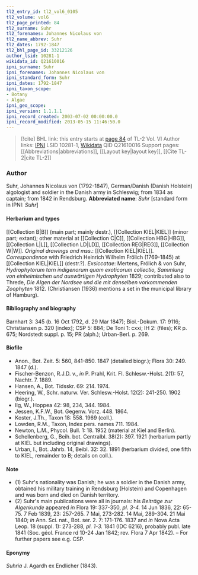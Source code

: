 ```yaml
---
tl2_entry_id: tl2_vol6_0105
tl2_volume: vol6
tl2_page_printed: 84
tl2_surname: Suhr
tl2_forenames: Johannes Nicolaus von
tl2_name_abbrev: Suhr
tl2_dates: 1792-1847
tl2_bhl_page_id: 33212126
author_lsid: 10281-1
wikidata_id: Q21610016
ipni_surname: Suhr
ipni_forenames: Johannes Nicolaus von
ipni_standard_form: Suhr
ipni_dates: 1792-1847
ipni_taxon_scope: 
- Botany
- Algae
ipni_geo_scope: 
ipni_version: 1.1.1.1
ipni_record_created: 2003-07-02 00:00:00.0
ipni_record_modified: 2013-05-15 11:46:50.0
---
```


> [!cite] BHL link: this entry starts at [page 84](https://www.biodiversitylibrary.org/page/33212126) of TL-2 Vol. VI
> Author links: [IPNI](https://www.ipni.org/a/10281-1) LSID 10281-1, [Wikidata](https://www.wikidata.org/wiki/Q21610016) QID Q21610016
> Support pages: [[Abbreviations|abbreviations]], [[Layout key|layout key]], [[Cite TL-2|cite TL-2]]

### Author

Suhr, Johannes Nicolaus von (1792-1847), German/Danish (Danish Holstein) algologist and soldier in the Danish army in Schleswig; from 1834 as captain; from 1842 in Rendsburg. 
**Abbreviated name**: *Suhr* \[standard form in IPNI: *Suhr*\]

#### Herbarium and types

[[Collection B|B]] (main part; mainly destr.), [[Collection KIEL|KIEL]] (minor part; extant); other material at [[Collection C|C]], [[Collection HBG|HBG]], [[Collection L|L]], [[Collection LD|LD]], [[Collection REG|REG]], [[Collection W|W]]. *Original drawings and mss*.: [[Collection KIEL|KIEL]]. *Correspondence* with Friedrich Heinrich Wilhelm Frölich (1769-1845) at [[Collection KIEL|KIEL]] (destr.?).
*Exsiccatae*: Mertens, Frölich & von Suhr, *Hydrophytorum tarn indigenorum quam exoticorum collectio, Sammlung von einheimischen und auswärtigen Hydrophyten* 1829; contributed also to Threde, *Die Algen der Nordsee und die mit denselben vorkommenden Zoophyten* 1812. (Christiansen (1936) mentions a set in the municipal library of Hamburg).

#### Bibliography and biography

Barnhart 3: 345 (b. 16 Oct 1792, d. 29 Mar 1847); Biol.-Dokum. 17: 9116; Christiansen p. 320 \[index\]; CSP 5: 884; De Toni 1: cxxi; IH 2: (files); KR p. 675; Nordstedt suppl. p. 15; PR (alph.); Urban-Berl. p. 269.

#### Biofile

- Anon., Bot. Zeit. 5: 560, 841-850. 1847 (detailed biogr.); Flora 30: 249. 1847 (d.).
- Fischer-Benzon, R.J.D. v., *in* P. Prahl, Krit. Fl. Schlesw.-Holst. 2(1): 57, Nachtr. 7. 1889.
- Hansen, A., Bot. Tidsskr. 69: 214. 1974.
- Heering, W., Schr. naturw. Ver. Schlesw.-Holst. 12(2): 241-250. 1902 (biogr.).
- Ilg, W., Hoppea 42: 98, 234, 344. 1984.
- Jessen, K.F.W., Bot. Gegenw. Vorz. 448. 1864.
- Koster, J.Th., Taxon 18: 558. 1969 (coll.).
- Lowden, R.M., Taxon, Index pers. names 711. 1984.
- Newton, L.M., Phycol. Bull. 1: 18. 1952 (material at Kiel and Berlin).
- Schellenberg, G., Beih. bot. Centralbl. 38(2): 397. 1921 (herbarium partly at KIEL but including original drawings).
- Urban, I., Bot. Jahrb. 14, Beibl. 32: 32. 1891 (herbarium divided, one fifth to KIEL, remainder to B; details on coll.).

#### Note

- (1) Suhr's nationality was Danish; he was a soldier in the Danish army, obtained his military training in Rendsburg (Holstein) and Copenhagen and was born and died on Danish territory.
- (2) Suhr's main publications were all in journals: his *Beiträge zur Algenkunde* appeared *in* Flora 19: 337-350, *pl. 3-4.* 14 Jun 1836, 22: 65-75. 7 Feb 1839, 23: 257-265. 7 Mai, 273-282. 14 Mai, 289-304. 21 Mai 1840; *in* Ann. Sci. nat., Bot. ser. 2. 7: 171-176. 1837 and *in* Nova Acta Leop. 18 (suppl. 1): 273-288, *pl. 1-3.* 1841 (IDC 6216), probably publ. late 1841 (Soc. géol. France rd 10-24 Jan 1842; rev. Flora 7 Apr 1842). – For further papers see e.g. CSP.

#### Eponymy

*Suhria* J. Agardh ex Endlicher (1843).

